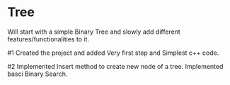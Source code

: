 # Tree
Will start with a simple Binary Tree and slowly add different features/functionalities to it.

#1
Created the project and added
Very first step and Simplest c++ code.

#2
Implemented Insert method to create new node of a tree.
Implemented basci Binary Search.

